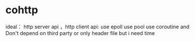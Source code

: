 # cohttp
ideal：
http server api ，http client api:
use epoll 
use pool
use coroutine
and Don't depend on third party or only header file
but i need time
